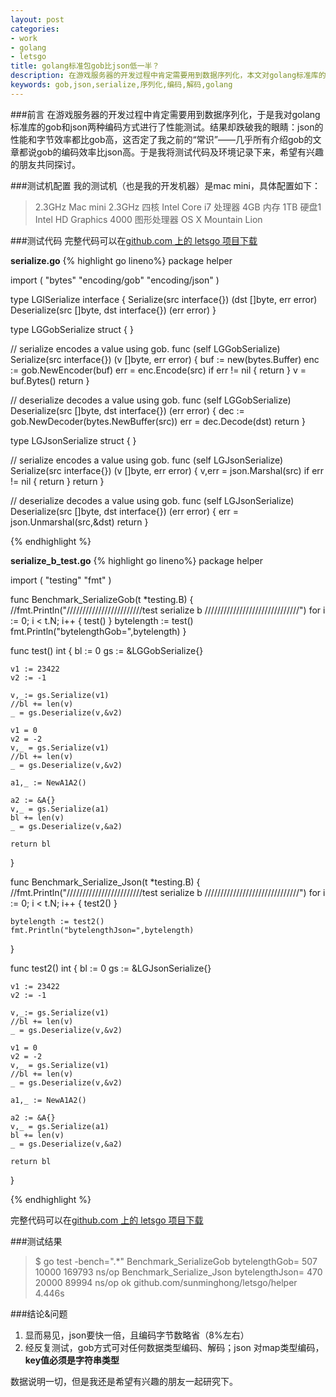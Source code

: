 ```yaml
---
layout: post
categories: 
- work
- golang
- letsgo
title: golang标准包gob比json低一半？
description: 在游戏服务器的开发过程中肯定需要用到数据序列化，本文对golang标准库的gob和json两种编码库进行了性能测试出现意料之外的事情：json的性能和字节效率都比gob高，why？
keywords: gob,json,serialize,序列化,编码,解码,golang
---
```


###前言
在游戏服务器的开发过程中肯定需要用到数据序列化，于是我对golang标准库的gob和json两种编码方式进行了性能测试。结果却跌破我的眼睛：json的性能和字节效率都比gob高，这否定了我之前的“常识”——几乎所有介绍gob的文章都说gob的编码效率比json高。于是我将测试代码及环境记录下来，希望有兴趣的朋友共同探讨。

###测试机配置
我的测试机（也是我的开发机器）是mac mini，具体配置如下：
> 2.3GHz Mac mini
> 2.3GHz 四核 Intel Core i7 处理器
> 4GB 内存
> 1TB 硬盘1
> Intel HD Graphics 4000 图形处理器
> OS X Mountain Lion


###测试代码
完整代码可以在[github.com 上的 letsgo 项目下载](https://github.com/sunminghong/letsgo/tree/master/helper)

**serialize.go**
{% highlight go lineno%}
package helper


import (
    "bytes"
    "encoding/gob"
	"encoding/json"
)

type LGISerialize interface {
    Serialize(src interface{}) (dst []byte, err error)
    Deserialize(src []byte, dst interface{}) (err error)
}

type LGGobSerialize struct {
}

// serialize encodes a value using gob.
func (self LGGobSerialize) Serialize(src interface{}) (v []byte, err error) {
    buf := new(bytes.Buffer)
    enc := gob.NewEncoder(buf)
    err = enc.Encode(src)
    if err != nil {
        return
    }
    v = buf.Bytes()
    return
}

// deserialize decodes a value using gob.
func (self LGGobSerialize) Deserialize(src []byte, dst interface{}) (err error) {
    dec := gob.NewDecoder(bytes.NewBuffer(src))
    err = dec.Decode(dst)
    return
}

type LGJsonSerialize struct {
}

// serialize encodes a value using gob.
func (self LGJsonSerialize) Serialize(src interface{}) (v []byte, err error) {
    v,err = json.Marshal(src)
    if err != nil {
        return
    }
    return
}

// deserialize decodes a value using gob.
func (self LGJsonSerialize) Deserialize(src []byte, dst interface{}) (err error) {
    err = json.Unmarshal(src,&dst)
    return
}

{% endhighlight %}

**serialize_b_test.go**
{% highlight go lineno%}
package helper

import (
    "testing"
    "fmt"
)

func Benchmark_SerializeGob(t *testing.B) {
    //fmt.Println("////////////////////////test serialize b //////////////////////////////")
    for i := 0; i < t.N; i++ {
        test()
    }
    bytelength := test()
    fmt.Println("bytelengthGob=",bytelength)
}

func test() int {
    bl := 0
    gs := &LGGobSerialize{}

    v1 := 23422
    v2 := -1

    v,_:= gs.Serialize(v1)
    //bl += len(v)
    _ = gs.Deserialize(v,&v2)

    v1 = 0
    v2 = -2
    v,_ = gs.Serialize(v1)
    //bl += len(v)
    _ = gs.Deserialize(v,&v2)

    a1,_ := NewA1A2()

    a2 := &A{}
    v,_ = gs.Serialize(a1)
    bl += len(v)
    _ = gs.Deserialize(v,&a2)

    return bl
}

func Benchmark_Serialize_Json(t *testing.B) {
    //fmt.Println("////////////////////////test serialize b //////////////////////////////")
    for i := 0; i < t.N; i++ {
        test2()
    }

    bytelength := test2()
    fmt.Println("bytelengthJson=",bytelength)
}

func test2() int {
    bl := 0
    gs := &LGJsonSerialize{}

    v1 := 23422
    v2 := -1

    v,_:= gs.Serialize(v1)
    //bl += len(v)
    _ = gs.Deserialize(v,&v2)

    v1 = 0
    v2 = -2
    v,_ = gs.Serialize(v1)
    //bl += len(v)
    _ = gs.Deserialize(v,&v2)

    a1,_ := NewA1A2()

    a2 := &A{}
    v,_ = gs.Serialize(a1)
    bl += len(v)
    _ = gs.Deserialize(v,&a2)

    return bl
}

{% endhighlight %}

完整代码可以在[github.com 上的 letsgo 项目下载](https://github.com/sunminghong/letsgo/tree/master/helper)

###测试结果
>$ go test -bench=".*"
>Benchmark_SerializeGob	bytelengthGob= 507
>10000	    169793 ns/op
>Benchmark_Serialize_Json	bytelengthJson= 470
>20000	     89994 ns/op
>ok  	github.com/sunminghong/letsgo/helper	4.446s

###结论&问题
1. 显而易见，json要快一倍，且编码字节数略省（8%左右）
2. 经反复测试，gob方式可对任何数据类型编码、解码；json 对map类型编码，**key值必须是字符串类型**

数据说明一切，但是我还是希望有兴趣的朋友一起研究下。


